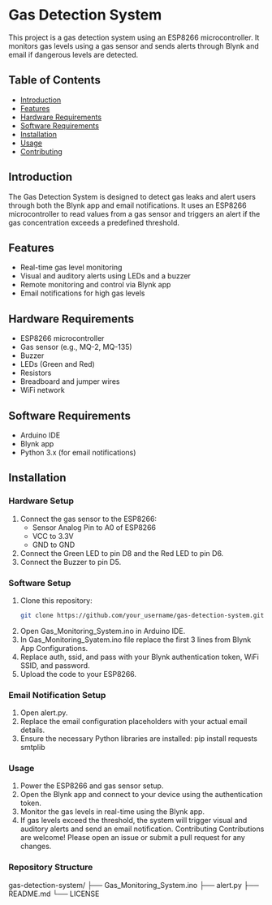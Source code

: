 # Gas Detection System

This project is a gas detection system using an ESP8266 microcontroller. 
It monitors gas levels using a gas sensor and sends alerts through Blynk and email if dangerous levels are detected.

## Table of Contents
- [Introduction](#introduction)
- [Features](#features)
- [Hardware Requirements](#hardware-requirements)
- [Software Requirements](#software-requirements)
- [Installation](#installation)
- [Usage](#usage)
- [Contributing](#contributing)

## Introduction
The Gas Detection System is designed to detect gas leaks and alert users through both the Blynk app and email notifications.
It uses an ESP8266 microcontroller to read values from a gas sensor and triggers an alert if the gas concentration exceeds a predefined threshold.

## Features
- Real-time gas level monitoring
- Visual and auditory alerts using LEDs and a buzzer
- Remote monitoring and control via Blynk app
- Email notifications for high gas levels

## Hardware Requirements
- ESP8266 microcontroller
- Gas sensor (e.g., MQ-2, MQ-135)
- Buzzer
- LEDs (Green and Red)
- Resistors
- Breadboard and jumper wires
- WiFi network

## Software Requirements
- Arduino IDE
- Blynk app
- Python 3.x (for email notifications)

## Installation
### Hardware Setup
1. Connect the gas sensor to the ESP8266:
   - Sensor Analog Pin to A0 of ESP8266
   - VCC to 3.3V
   - GND to GND
2. Connect the Green LED to pin D8 and the Red LED to pin D6.
3. Connect the Buzzer to pin D5.

### Software Setup
1. Clone this repository:
   ```bash
   git clone https://github.com/your_username/gas-detection-system.git

2. Open Gas_Monitoring_System.ino in Arduino IDE.
3. In Gas_Monitoring_Syatem.ino file replace the first 3 lines from Blynk App Configurations.
4. Replace auth, ssid, and pass with your Blynk authentication token, WiFi SSID, and password.
5. Upload the code to your ESP8266.
   
### Email Notification Setup
1. Open alert.py.
2. Replace the email configuration placeholders with your actual email details.
3. Ensure the necessary Python libraries are installed:
    pip install requests smtplib
   
### Usage
1. Power the ESP8266 and gas sensor setup.
2. Open the Blynk app and connect to your device using the authentication token.
3. Monitor the gas levels in real-time using the Blynk app.
4. If gas levels exceed the threshold, the system will trigger visual and auditory alerts and send an email notification.
Contributing
Contributions are welcome! Please open an issue or submit a pull request for any changes.

### Repository Structure
gas-detection-system/
├── Gas_Monitoring_System.ino
├── alert.py
├── README.md
└── LICENSE
